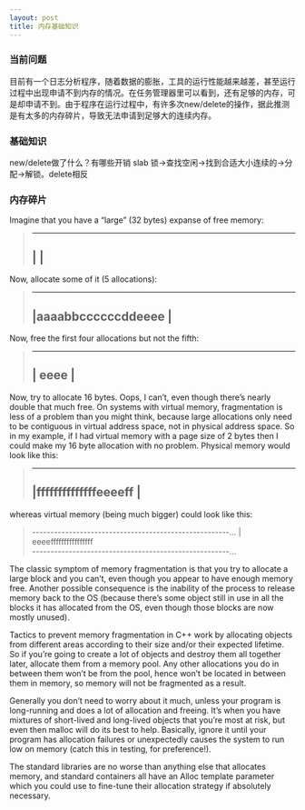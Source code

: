 ```yaml
---
layout: post
title: 内存基础知识 
---
```


### 当前问题
目前有一个日志分析程序，随着数据的膨胀，工具的运行性能越来越差，甚至运行过程中出现申请不到内存的情况。在任务管理器里可以看到，还有足够的内存，可是却申请不到。由于程序在运行过程中，有许多次new/delete的操作，据此推测是有太多的内存碎片，导致无法申请到足够大的连续内存。 

### 基础知识
new/delete做了什么？有哪些开销
slab
锁->查找空闲->找到合适大小连续的->分配->解锁。delete相反

### 内存碎片
Imagine that you have a “large” (32 bytes) expanse of free memory:
> ----------------------------------
> |                                |
> ----------------------------------
Now, allocate some of it (5 allocations):
> ----------------------------------
> |aaaabbccccccddeeee              |
> ----------------------------------
Now, free the first four allocations but not the fifth:
> ----------------------------------
> |              eeee              |
> ----------------------------------
Now, try to allocate 16 bytes. Oops, I can’t, even though there’s nearly double that much free.
On systems with virtual memory, fragmentation is less of a problem than you might think, because large allocations only need to be contiguous in virtual address space, not in physical address space. So in my example, if I had virtual memory with a page size of 2 bytes then I could make my 16 byte allocation with no problem. Physical memory would look like this:
> ----------------------------------
> |ffffffffffffffeeeeff            |
> ----------------------------------
whereas virtual memory (being much bigger) could look like this:
> ------------------------------------------------------...
> |              eeeeffffffffffffffff                   
> ------------------------------------------------------...

The classic symptom of memory fragmentation is that you try to allocate a large block and you can’t, even though you appear to have enough memory free. Another possible consequence is the inability of the process to release memory back to the OS (because there’s some object still in use in all the blocks it has allocated from the OS, even though those blocks are now mostly unused).

Tactics to prevent memory fragmentation in C++ work by allocating objects from different areas according to their size and/or their expected lifetime. So if you’re going to create a lot of objects and destroy them all together later, allocate them from a memory pool. Any other allocations you do in between them won’t be from the pool, hence won’t be located in between them in memory, so memory will not be fragmented as a result.

Generally you don’t need to worry about it much, unless your program is long-running and does a lot of allocation and freeing. It’s when you have mixtures of short-lived and long-lived objects that you’re most at risk, but even then malloc will do its best to help. Basically, ignore it until your program has allocation failures or unexpectedly causes the system to run low on memory (catch this in testing, for preference!).

The standard libraries are no worse than anything else that allocates memory, and standard containers all have an Alloc template parameter which you could use to fine-tune their allocation strategy if absolutely necessary.
